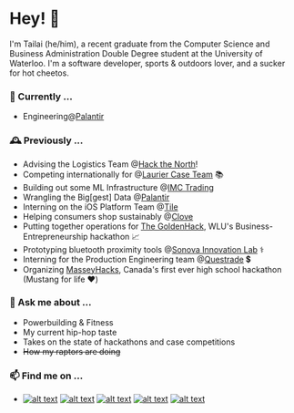 
# Hey! 👋

I'm Tailai (he/him), a recent graduate from the Computer Science and Business Administration Double Degree student at the University of Waterloo. I'm a software developer, sports & outdoors lover, and a sucker for hot cheetos. 

### 🔭 Currently ...
- Engineering@[Palantir](https://www.palantir.com/)

### 🕰️ Previously ...
- Advising the Logistics Team @[Hack the North](https://hackthenorth.com/)!
- Competing internationally for @[Laurier Case Team](https://www.lauriercaseteam.ca/)  📚
- Building out some ML Infrastructure @[IMC Trading](https://www.imc.com/us/)
- Wrangling the Big[gest] Data @[Palantir](https://www.palantir.com/)
- Interning on the iOS Platform Team @[Tile](https://www.thetileapp.com/)
- Helping consumers shop sustainably @[Clove](https://clove.eco/)
- Putting together operations for [The GoldenHack](https://www.thegoldenhack.ca/), WLU's Business-Entrepreneurship hackathon 📈
- Prototyping bluetooth proximity tools @[Sonova Innovation Lab](https://www.sonova.com/en/sonova-opens-innovation-lab-communitech) ⚕️
- Interning for the Production Engineering team @[Questrade](https://www.questrade.com/home) 💲
- Organizing [MasseyHacks](https://masseyhacks.ca/), Canada's first ever high school hackathon (Mustang for life ❤️)

### 🙈 Ask me about ...
- Powerbuilding & Fitness
- My current hip-hop taste
- Takes on the state of hackathons and case competitions
- ~~How my raptors are doing~~

### 📫 Find me on ...

<!-- icons  -->

[1.1]: http://tailaiwang.me/assets/images/icon_twitter.png (Twitter)
[2.1]: http://tailaiwang.me/assets/images/icon_github.png (GitHub)
[3.1]: http://tailaiwang.me/assets/images/icon_web.png (Portfolio Website)
[4.1]: http://tailaiwang.me/assets/images/icon_linkedin.png (LinkedIn)
[5.1]: http://tailaiwang.me/assets/images/icon_devpost.png (Devpost)

<!-- links to social media accounts -->

[1]: http://www.twitter.com/tailaiwang
[2]: http://www.github.com/tailaiwang
[3]: http://tailaiwang.me/
[4]: https://www.linkedin.com/in/tailai-wang/
[5]: https://devpost.com/tailaiwang

- [![alt text][1.1]][1]
  [![alt text][2.1]][2]
  [![alt text][3.1]][3]
  [![alt text][4.1]][4]
  [![alt text][5.1]][5]





